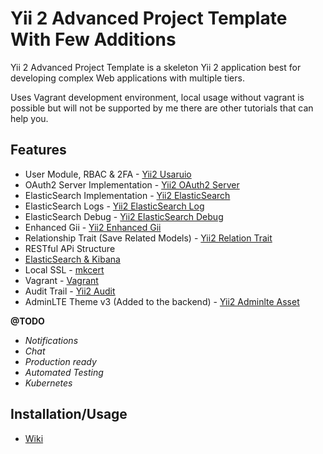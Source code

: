 # Yii 2 Advanced Project Template With Few Additions

Yii 2 Advanced Project Template is a skeleton Yii 2 application best for developing complex Web applications with multiple tiers.

Uses Vagrant development environment, local usage without vagrant is possible but will not be supported by me there are other tutorials that can help you.

## Features

* User Module, RBAC & 2FA - [Yii2 Usaruio](https://yii2-usuario.readthedocs.io/en/latest/)
* OAuth2 Server Implementation - [Yii2 OAuth2 Server](https://github.com/chervand/yii2-oauth2-server)
* ElasticSearch Implementation - [Yii2 ElasticSearch](https://github.com/Mirocow/yii2-elasticsearch)
* ElasticSearch Logs - [Yii2 ElasticSearch Log](https://github.com/Mirocow/yii2-elasticsearch-log)
* ElasticSearch Debug - [Yii2 ElasticSearch Debug](https://github.com/Mirocow/yii2-elasticsearch-debug)
* Enhanced Gii - [Yii2 Enhanced Gii](https://github.com/mootensai/yii2-enhanced-gii)
* Relationship Trait (Save Related Models) - [Yii2 Relation Trait](https://github.com/mootensai/yii2-relation-trait)
* RESTful APi Structure
* [ElasticSearch & Kibana](https://www.elastic.co/products/elastic-stack)
* Local SSL - [mkcert](https://github.com/FiloSottile/mkcert) 
* Vagrant - [Vagrant](https://www.vagrantup.com/) 
* Audit Trail - [Yii2 Audit](https://bedezign.github.io/yii2-audit/)
* AdminLTE Theme v3 (Added to the backend) - [Yii2 Adminlte Asset](https://github.com/dmstr/yii2-adminlte-asset)

**@TODO**
* _Notifications_
* _Chat_
* _Production ready_
* _Automated Testing_
* _Kubernetes_

## Installation/Usage

* [Wiki](https://github.com/deadmantfa/yii2-advanced-template-starter/wiki)
